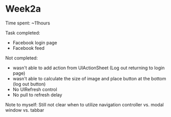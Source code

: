 Week2a
======
Time spent: ~11hours

Task completed: 
- Facebook login page
- Facebook feed

Not completed: 
- wasn't able to add action from UIActionSheet (Log out returning to login page)
- wasn't able to calculate the size of image and place button at the bottom (log out button) 
- No UIRefresh control
- No pull to refresh delay 

Note to myself:
Still not clear when to utilize navigation controller vs. modal window vs. tabbar 
